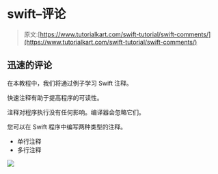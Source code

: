 # swift–评论

> 原文:[https://www.tutorialkart.com/swift-tutorial/swift-comments/](https://www.tutorialkart.com/swift-tutorial/swift-comments/)

## 迅速的评论

在本教程中，我们将通过例子学习 Swift 注释。

快速注释有助于提高程序的可读性。

注释对程序执行没有任何影响。编译器会忽略它们。

您可以在 Swift 程序中编写两种类型的注释。

*   单行注释
*   多行注释

[![](../Images/925da31b32d6bc3827932f6c8afb11bb.png)](https://www.tutorialkart.com/)